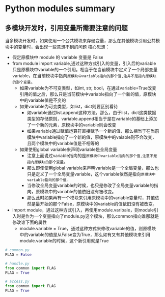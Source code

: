 

# Python modules summary







## 多模块开发时，引用变量所需要注意的问题


当多模块开发时，如果使用一个公共模块来存储变量，那么在其他模块引用公共模块中的变量时，会出现一些意想不到的问题
核心思想：
* 假定原模块中 module 的 variable 变量是 False
* from module import variable,通过这种方式引入的变量，引入后的variable只是原模块中variable的一个引用。相当于在当前模块中定义了一个局部变量variable，在当前模块中指向`原模块中variable指向的那个值,注并不是指向原模块的那个变量`。
  * 如果variable为不可变类型，如int, str, bool，在通过variable=True改变引用的值之后，那么只是当前模块中variable指向了一个新的值，原模块中的variable值是不变的
  * 如果variable为可变类型，如list，dict则要区别看待
    * 如variable通过list.append这种方法，那么，由于list，dict这类数据类型的存储原则，variable.append相当于是在variable的基础上添加了一个新的元素，原模块中的variable则会改变
    * 如果variable通过赋值运算符直接赋予一个新的值，那么相当于在当前模块中variable指向了一个新的值，原模块中的vaiable则不会改变，且两个模块中的variable值是不相等的
  * 如果使用global variable来声明variable是全局变量
    * 注意上面说过variable指向的是`原模块中variable指向的那个值,注意不是指向原模块的那个变量`。
    * 那么即使使用global variable来声明variable是一个全局变量，那么也只是定义了一个全局变量variable，这个variable依然是指向`原模块中variable指向的那个值`.
    * 当修改全局变量variable的时候，也只是修改了全局变量variable的指向，原模块中的variable的值依旧没有被改变。
    * 那么此时如果再有一个模块来引用原模块中的variable变量时，其值依然是最开始的那个False，原模块中的variable的值依旧没有被改变。
* import module，通过这种方式引入，再使用module.varibale，则module引入时是作为一个变量指向了module.py这个模块，那么common指向谁那就是修改谁下面的属性
  * module.variable = True，通过这种方式来修改variable的值，则原模块中的variable的值是从False变为True，那么如有又有其他模块来引用module.variable的时候，这个新引用就是True



```py 
# common.py
FLAG = False
```
```py
# handle.py
from common import FLAG
FLAG = True
```
```py
# access.py
from common import FLAG
FLAG = True
```



